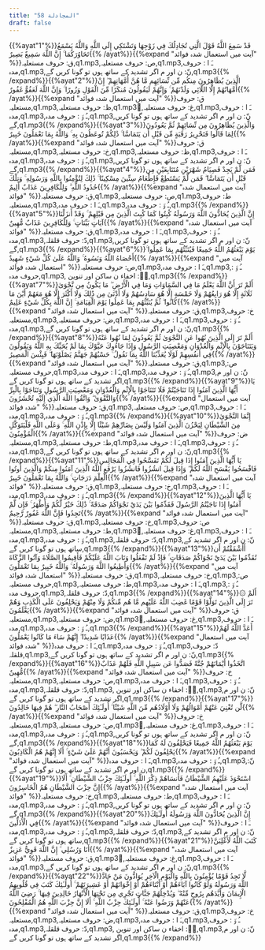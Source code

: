 ```yaml
---
title: "58 المجادلة"
draft: false
---
```

 {{%ayat"1"%}}قَدْ سَمِعَ اللَّهُ قَوْلَ الَّتِي تُجَادِلُكَ فِي زَوْجِهَا وَتَشْتَكِي إِلَى اللَّهِ وَاللَّهُ يَسْمَعُ تَحَاوُرَكُمَا ۚ إِنَّ اللَّهَ سَمِيعٌ بَصِيرٌ{{% /ayat%}}{{%expand "آیت میں استعمال شدہ فوائد" %}}ق: حروف مستعلیہ,q1.mp3,ص: حروف مستعلیہ,q1.mp3,ـَ ا :  حروف مدہ,q1.mp3,نّ: ن اور م اگر تشدید کے ساتھ ہوں تو گونا کریں گے,q1.mp3{{% /expand%}}{{%ayat"2"%}}الَّذِينَ يُظَاهِرُونَ مِنكُم مِّن نِّسَائِهِم مَّا هُنَّ أُمَّهَاتِهِمْ ۖ إِنْ أُمَّهَاتُهُمْ إِلَّا اللَّائِي وَلَدْنَهُمْ ۚ وَإِنَّهُمْ لَيَقُولُونَ مُنكَرًا مِّنَ الْقَوْلِ وَزُورًا ۚ وَإِنَّ اللَّهَ لَعَفُوٌّ غَفُورٌ{{% /ayat%}}{{%expand "آیت میں استعمال شدہ فوائد" %}}ق: حروف مستعلیہ,q1.mp3,ظ: حروف مستعلیہ,q1.mp3,ُغ: حروف مستعلیہ,q1.mp3,ـَ ا :  حروف مدہ,q1.mp3,ـُ و٘ :  حروف مدہ,q1.mp3,نّ: ن اور م اگر تشدید کے ساتھ ہوں تو گونا کریں گے,q1.mp3{{% /expand%}}{{%ayat"3"%}}وَالَّذِينَ يُظَاهِرُونَ مِن نِّسَائِهِمْ ثُمَّ يَعُودُونَ لِمَا قَالُوا فَتَحْرِيرُ رَقَبَةٍ مِّن قَبْلِ أَن يَتَمَاسَّا ۚ ذَٰلِكُمْ تُوعَظُونَ بِهِ ۚ وَاللَّهُ بِمَا تَعْمَلُونَ خَبِيرٌ{{% /ayat%}}{{%expand "آیت میں استعمال شدہ فوائد" %}}ق: حروف مستعلیہ,q1.mp3,خ: حروف مستعلیہ,q1.mp3,ظ: حروف مستعلیہ,q1.mp3,ـَ ا :  حروف مدہ,q1.mp3,ـُ و٘ :  حروف مدہ,q1.mp3,نّ: ن اور م اگر تشدید کے ساتھ ہوں تو گونا کریں گے,q1.mp3{{% /expand%}}{{%ayat"4"%}}فَمَن لَّمْ يَجِدْ فَصِيَامُ شَهْرَيْنِ مُتَتَابِعَيْنِ مِن قَبْلِ أَن يَتَمَاسَّا ۖ فَمَن لَّمْ يَسْتَطِعْ فَإِطْعَامُ سِتِّينَ مِسْكِينًا ۚ ذَٰلِكَ لِتُؤْمِنُوا بِاللَّهِ وَرَسُولِهِ ۚ وَتِلْكَ حُدُودُ اللَّهِ ۗ وَلِلْكَافِرِينَ عَذَابٌ أَلِيمٌ{{% /ayat%}}{{%expand "آیت میں استعمال شدہ فوائد" %}}ق: حروف مستعلیہ,q1.mp3,ص: حروف مستعلیہ,q1.mp3,ط: حروف مستعلیہ,q1.mp3,ـَ ا :  حروف مدہ,q1.mp3,ـُ و٘ :  حروف مدہ,q1.mp3{{% /expand%}}{{%ayat"5"%}}إِنَّ الَّذِينَ يُحَادُّونَ اللَّهَ وَرَسُولَهُ كُبِتُوا كَمَا كُبِتَ الَّذِينَ مِن قَبْلِهِمْ ۚ وَقَدْ أَنزَلْنَا آيَاتٍ بَيِّنَاتٍ ۚ وَلِلْكَافِرِينَ عَذَابٌ مُّهِينٌ{{% /ayat%}}{{%expand "آیت میں استعمال شدہ فوائد" %}}ق: حروف مستعلیہ,q1.mp3,ـَ ا :  حروف مدہ,q1.mp3,ـُ و٘ :  حروف مدہ,q1.mp3,دّ: حروف قلقلہ,q1.mp3,نّ: ن اور م اگر تشدید کے ساتھ ہوں تو گونا کریں گے,q1.mp3{{% /expand%}}{{%ayat"6"%}}يَوْمَ يَبْعَثُهُمُ اللَّهُ جَمِيعًا فَيُنَبِّئُهُم بِمَا عَمِلُوا ۚ أَحْصَاهُ اللَّهُ وَنَسُوهُ ۚ وَاللَّهُ عَلَىٰ كُلِّ شَيْءٍ شَهِيدٌ{{% /ayat%}}{{%expand "آیت میں استعمال شدہ فوائد" %}}ص: حروف مستعلیہ,q1.mp3,ـَ ا :  حروف مدہ,q1.mp3,ـُ و٘ :  حروف مدہ,q1.mp3, ن٘:  اخفاء ن ساکن اور تنوین,q1.mp3{{% /expand%}}{{%ayat"7"%}}أَلَمْ تَرَ أَنَّ اللَّهَ يَعْلَمُ مَا فِي السَّمَاوَاتِ وَمَا فِي الْأَرْضِ ۖ مَا يَكُونُ مِن نَّجْوَىٰ ثَلَاثَةٍ إِلَّا هُوَ رَابِعُهُمْ وَلَا خَمْسَةٍ إِلَّا هُوَ سَادِسُهُمْ وَلَا أَدْنَىٰ مِن ذَٰلِكَ وَلَا أَكْثَرَ إِلَّا هُوَ مَعَهُمْ أَيْنَ مَا كَانُوا ۖ ثُمَّ يُنَبِّئُهُم بِمَا عَمِلُوا يَوْمَ الْقِيَامَةِ ۚ إِنَّ اللَّهَ بِكُلِّ شَيْءٍ عَلِيمٌ{{% /ayat%}}{{%expand "آیت میں استعمال شدہ فوائد" %}}ق: حروف مستعلیہ,q1.mp3,خ: حروف مستعلیہ,q1.mp3,ض: حروف مستعلیہ,q1.mp3,ـَ ا :  حروف مدہ,q1.mp3,ـُ و٘ :  حروف مدہ,q1.mp3,نّ: ن اور م اگر تشدید کے ساتھ ہوں تو گونا کریں گے,q1.mp3{{% /expand%}}{{%ayat"8"%}}أَلَمْ تَرَ إِلَى الَّذِينَ نُهُوا عَنِ النَّجْوَىٰ ثُمَّ يَعُودُونَ لِمَا نُهُوا عَنْهُ وَيَتَنَاجَوْنَ بِالْإِثْمِ وَالْعُدْوَانِ وَمَعْصِيَتِ الرَّسُولِ وَإِذَا جَاءُوكَ حَيَّوْكَ بِمَا لَمْ يُحَيِّكَ بِهِ اللَّهُ وَيَقُولُونَ فِي أَنفُسِهِمْ لَوْلَا يُعَذِّبُنَا اللَّهُ بِمَا نَقُولُ ۚ حَسْبُهُمْ جَهَنَّمُ يَصْلَوْنَهَا ۖ فَبِئْسَ الْمَصِيرُ{{% /ayat%}}{{%expand "آیت میں استعمال شدہ فوائد" %}}ق: حروف مستعلیہ,q1.mp3,ص: حروف مستعلیہ,q1.mp3,ـَ ا :  حروف مدہ,q1.mp3,ـُ و٘ :  حروف مدہ,q1.mp3,نّ: ن اور م اگر تشدید کے ساتھ ہوں تو گونا کریں گے,q1.mp3{{% /expand%}}{{%ayat"9"%}}يَا أَيُّهَا الَّذِينَ آمَنُوا إِذَا تَنَاجَيْتُمْ فَلَا تَتَنَاجَوْا بِالْإِثْمِ وَالْعُدْوَانِ وَمَعْصِيَتِ الرَّسُولِ وَتَنَاجَوْا بِالْبِرِّ وَالتَّقْوَىٰ ۖ وَاتَّقُوا اللَّهَ الَّذِي إِلَيْهِ تُحْشَرُونَ{{% /ayat%}}{{%expand "آیت میں استعمال شدہ فوائد" %}}ق: حروف مستعلیہ,q1.mp3,ص: حروف مستعلیہ,q1.mp3,ـَ ا :  حروف مدہ,q1.mp3,ـُ و٘ :  حروف مدہ,q1.mp3{{% /expand%}}{{%ayat"10"%}}إِنَّمَا النَّجْوَىٰ مِنَ الشَّيْطَانِ لِيَحْزُنَ الَّذِينَ آمَنُوا وَلَيْسَ بِضَارِّهِمْ شَيْئًا إِلَّا بِإِذْنِ اللَّهِ ۚ وَعَلَى اللَّهِ فَلْيَتَوَكَّلِ الْمُؤْمِنُونَ{{% /ayat%}}{{%expand "آیت میں استعمال شدہ فوائد" %}}ض: حروف مستعلیہ,q1.mp3,ط: حروف مستعلیہ,q1.mp3,ـَ ا :  حروف مدہ,q1.mp3,ـُ و٘ :  حروف مدہ,q1.mp3,نّ: ن اور م اگر تشدید کے ساتھ ہوں تو گونا کریں گے,q1.mp3{{% /expand%}}{{%ayat"11"%}}يَا أَيُّهَا الَّذِينَ آمَنُوا إِذَا قِيلَ لَكُمْ تَفَسَّحُوا فِي الْمَجَالِسِ فَافْسَحُوا يَفْسَحِ اللَّهُ لَكُمْ ۖ وَإِذَا قِيلَ انشُزُوا فَانشُزُوا يَرْفَعِ اللَّهُ الَّذِينَ آمَنُوا مِنكُمْ وَالَّذِينَ أُوتُوا الْعِلْمَ دَرَجَاتٍ ۚ وَاللَّهُ بِمَا تَعْمَلُونَ خَبِيرٌ{{% /ayat%}}{{%expand "آیت میں استعمال شدہ فوائد" %}}ق: حروف مستعلیہ,q1.mp3,خ: حروف مستعلیہ,q1.mp3,ـَ ا :  حروف مدہ,q1.mp3,ـُ و٘ :  حروف مدہ,q1.mp3{{% /expand%}}{{%ayat"12"%}}يَا أَيُّهَا الَّذِينَ آمَنُوا إِذَا نَاجَيْتُمُ الرَّسُولَ فَقَدِّمُوا بَيْنَ يَدَيْ نَجْوَاكُمْ صَدَقَةً ۚ ذَٰلِكَ خَيْرٌ لَّكُمْ وَأَطْهَرُ ۚ فَإِن لَّمْ تَجِدُوا فَإِنَّ اللَّهَ غَفُورٌ رَّحِيمٌ{{% /ayat%}}{{%expand "آیت میں استعمال شدہ فوائد" %}}ق: حروف مستعلیہ,q1.mp3,خ: حروف مستعلیہ,q1.mp3,ص: حروف مستعلیہ,q1.mp3,ط: حروف مستعلیہ,q1.mp3,ُغ: حروف مستعلیہ,q1.mp3,ـَ ا :  حروف مدہ,q1.mp3,ـُ و٘ :  حروف مدہ,q1.mp3,دّ: حروف قلقلہ,q1.mp3,نّ: ن اور م اگر تشدید کے ساتھ ہوں تو گونا کریں گے,q1.mp3{{% /expand%}}{{%ayat"13"%}}أَأَشْفَقْتُمْ أَن تُقَدِّمُوا بَيْنَ يَدَيْ نَجْوَاكُمْ صَدَقَاتٍ ۚ فَإِذْ لَمْ تَفْعَلُوا وَتَابَ اللَّهُ عَلَيْكُمْ فَأَقِيمُوا الصَّلَاةَ وَآتُوا الزَّكَاةَ وَأَطِيعُوا اللَّهَ وَرَسُولَهُ ۚ وَاللَّهُ خَبِيرٌ بِمَا تَعْمَلُونَ{{% /ayat%}}{{%expand "آیت میں استعمال شدہ فوائد" %}}ق: حروف مستعلیہ,q1.mp3,خ: حروف مستعلیہ,q1.mp3,ص: حروف مستعلیہ,q1.mp3,ط: حروف مستعلیہ,q1.mp3,ـَ ا :  حروف مدہ,q1.mp3,ـُ و٘ :  حروف مدہ,q1.mp3,دّ: حروف قلقلہ,q1.mp3{{% /expand%}}{{%ayat"14"%}}۞ أَلَمْ تَرَ إِلَى الَّذِينَ تَوَلَّوْا قَوْمًا غَضِبَ اللَّهُ عَلَيْهِم مَّا هُم مِّنكُمْ وَلَا مِنْهُمْ وَيَحْلِفُونَ عَلَى الْكَذِبِ وَهُمْ يَعْلَمُونَ{{% /ayat%}}{{%expand "آیت میں استعمال شدہ فوائد" %}}ق: حروف مستعلیہ,q1.mp3,ض: حروف مستعلیہ,q1.mp3,ُغ: حروف مستعلیہ,q1.mp3,ـَ ا :  حروف مدہ,q1.mp3,ـُ و٘ :  حروف مدہ,q1.mp3{{% /expand%}}{{%ayat"15"%}}أَعَدَّ اللَّهُ لَهُمْ عَذَابًا شَدِيدًا ۖ إِنَّهُمْ سَاءَ مَا كَانُوا يَعْمَلُونَ{{% /ayat%}}{{%expand "آیت میں استعمال شدہ فوائد" %}}ـَ ا :  حروف مدہ,q1.mp3,ـُ و٘ :  حروف مدہ,q1.mp3,دّ: حروف قلقلہ,q1.mp3,نّ: ن اور م اگر تشدید کے ساتھ ہوں تو گونا کریں گے,q1.mp3{{% /expand%}}{{%ayat"16"%}}اتَّخَذُوا أَيْمَانَهُمْ جُنَّةً فَصَدُّوا عَن سَبِيلِ اللَّهِ فَلَهُمْ عَذَابٌ مُّهِينٌ{{% /ayat%}}{{%expand "آیت میں استعمال شدہ فوائد" %}}خ: حروف مستعلیہ,q1.mp3,ص: حروف مستعلیہ,q1.mp3,ـَ ا :  حروف مدہ,q1.mp3,ـُ و٘ :  حروف مدہ,q1.mp3,دّ: حروف قلقلہ,q1.mp3, ن٘:  اخفاء ن ساکن اور تنوین,q1.mp3,نّ: ن اور م اگر تشدید کے ساتھ ہوں تو گونا کریں گے,q1.mp3{{% /expand%}}{{%ayat"17"%}}لَّن تُغْنِيَ عَنْهُمْ أَمْوَالُهُمْ وَلَا أَوْلَادُهُم مِّنَ اللَّهِ شَيْئًا ۚ أُولَـٰئِكَ أَصْحَابُ النَّارِ ۖ هُمْ فِيهَا خَالِدُونَ{{% /ayat%}}{{%expand "آیت میں استعمال شدہ فوائد" %}}خ: حروف مستعلیہ,q1.mp3,ص: حروف مستعلیہ,q1.mp3,ُغ: حروف مستعلیہ,q1.mp3,ـَ ا :  حروف مدہ,q1.mp3,ـُ و٘ :  حروف مدہ,q1.mp3,نّ: ن اور م اگر تشدید کے ساتھ ہوں تو گونا کریں گے,q1.mp3{{% /expand%}}{{%ayat"18"%}}يَوْمَ يَبْعَثُهُمُ اللَّهُ جَمِيعًا فَيَحْلِفُونَ لَهُ كَمَا يَحْلِفُونَ لَكُمْ ۖ وَيَحْسَبُونَ أَنَّهُمْ عَلَىٰ شَيْءٍ ۚ أَلَا إِنَّهُمْ هُمُ الْكَاذِبُونَ{{% /ayat%}}{{%expand "آیت میں استعمال شدہ فوائد" %}}ـَ ا :  حروف مدہ,q1.mp3,ـُ و٘ :  حروف مدہ,q1.mp3,نّ: ن اور م اگر تشدید کے ساتھ ہوں تو گونا کریں گے,q1.mp3{{% /expand%}}{{%ayat"19"%}}اسْتَحْوَذَ عَلَيْهِمُ الشَّيْطَانُ فَأَنسَاهُمْ ذِكْرَ اللَّهِ ۚ أُولَـٰئِكَ حِزْبُ الشَّيْطَانِ ۚ أَلَا إِنَّ حِزْبَ الشَّيْطَانِ هُمُ الْخَاسِرُونَ{{% /ayat%}}{{%expand "آیت میں استعمال شدہ فوائد" %}}خ: حروف مستعلیہ,q1.mp3,ط: حروف مستعلیہ,q1.mp3,ـَ ا :  حروف مدہ,q1.mp3,ـُ و٘ :  حروف مدہ,q1.mp3,نّ: ن اور م اگر تشدید کے ساتھ ہوں تو گونا کریں گے,q1.mp3{{% /expand%}}{{%ayat"20"%}}إِنَّ الَّذِينَ يُحَادُّونَ اللَّهَ وَرَسُولَهُ أُولَـٰئِكَ فِي الْأَذَلِّينَ{{% /ayat%}}{{%expand "آیت میں استعمال شدہ فوائد" %}}ـَ ا :  حروف مدہ,q1.mp3,ـُ و٘ :  حروف مدہ,q1.mp3,دّ: حروف قلقلہ,q1.mp3,نّ: ن اور م اگر تشدید کے ساتھ ہوں تو گونا کریں گے,q1.mp3{{% /expand%}}{{%ayat"21"%}}كَتَبَ اللَّهُ لَأَغْلِبَنَّ أَنَا وَرُسُلِي ۚ إِنَّ اللَّهَ قَوِيٌّ عَزِيزٌ{{% /ayat%}}{{%expand "آیت میں استعمال شدہ فوائد" %}}ق: حروف مستعلیہ,q1.mp3,ُغ: حروف مستعلیہ,q1.mp3,ـَ ا :  حروف مدہ,q1.mp3,نّ: ن اور م اگر تشدید کے ساتھ ہوں تو گونا کریں گے,q1.mp3{{% /expand%}}{{%ayat"22"%}}لَّا تَجِدُ قَوْمًا يُؤْمِنُونَ بِاللَّهِ وَالْيَوْمِ الْآخِرِ يُوَادُّونَ مَنْ حَادَّ اللَّهَ وَرَسُولَهُ وَلَوْ كَانُوا آبَاءَهُمْ أَوْ أَبْنَاءَهُمْ أَوْ إِخْوَانَهُمْ أَوْ عَشِيرَتَهُمْ ۚ أُولَـٰئِكَ كَتَبَ فِي قُلُوبِهِمُ الْإِيمَانَ وَأَيَّدَهُم بِرُوحٍ مِّنْهُ ۖ وَيُدْخِلُهُمْ جَنَّاتٍ تَجْرِي مِن تَحْتِهَا الْأَنْهَارُ خَالِدِينَ فِيهَا ۚ رَضِيَ اللَّهُ عَنْهُمْ وَرَضُوا عَنْهُ ۚ أُولَـٰئِكَ حِزْبُ اللَّهِ ۚ أَلَا إِنَّ حِزْبَ اللَّهِ هُمُ الْمُفْلِحُونَ{{% /ayat%}}{{%expand "آیت میں استعمال شدہ فوائد" %}}ق: حروف مستعلیہ,q1.mp3,خ: حروف مستعلیہ,q1.mp3,ض: حروف مستعلیہ,q1.mp3,ـَ ا :  حروف مدہ,q1.mp3,ـُ و٘ :  حروف مدہ,q1.mp3,دّ: حروف قلقلہ,q1.mp3, ن٘:  اخفاء ن ساکن اور تنوین,q1.mp3,نّ: ن اور م اگر تشدید کے ساتھ ہوں تو گونا کریں گے,q1.mp3{{% /expand%}}